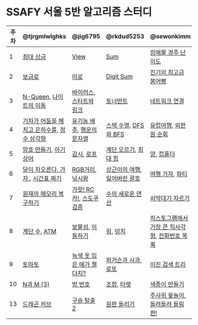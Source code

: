 # SSAFY 서울 5반 알고리즘 스터디

| 주차 | @tjrgmlwlghks                                                                                                                                            | @jig6795                                                                                                                                                                                                                     | @rkdud5253                                                                                                                                               | @sewonkimm                                                                                                                                                          |
| ---- | -------------------------------------------------------------------------------------------------------------------------------------------------------- | ---------------------------------------------------------------------------------------------------------------------------------------------------------------------------------------------------------------------------- | -------------------------------------------------------------------------------------------------------------------------------------------------------- | ------------------------------------------------------------------------------------------------------------------------------------------------------------------- |
| 1    | [최대 상금](https://swexpertacademy.com/main/code/problem/problemDetail.do?contestProbId=AV15Khn6AN0CFAYD&categoryId=AV15Khn6AN0CFAYD&categoryType=CODE) | [View](https://swexpertacademy.com/main/code/problem/problemDetail.do?contestProbId=AV134DPqAA8CFAYh&categoryId=AV134DPqAA8CFAYh&categoryType=CODE)                                                                          | [Sum](https://swexpertacademy.com/main/code/problem/problemDetail.do?contestProbId=AV13_BWKACUCFAYh&categoryId=AV13_BWKACUCFAYh&categoryType=CODE)       | [장애물 경주 난이도](https://swexpertacademy.com/main/code/problem/problemDetail.do?contestProbId=AWefy5x65PoDFAUh&categoryId=AWefy5x65PoDFAUh&categoryType=CODE)   |
| 2    | [보급로](https://swexpertacademy.com/main/code/problem/problemDetail.do?contestProbId=AV15QRX6APsCFAYD&categoryId=AV15QRX6APsCFAYD&categoryType=CODE&&&) | [미로](https://swexpertacademy.com/main/code/problem/problemDetail.do?contestProbId=AV14vXUqAGMCFAYD&categoryId=AV14vXUqAGMCFAYD&categoryType=CODE)                                                                          | [Digit Sum](https://swexpertacademy.com/main/code/problem/problemDetail.do?contestProbId=AWHPiSYKAD0DFAUn&categoryId=AWHPiSYKAD0DFAUn&categoryType=CODE) | [진기의 최고급 붕어빵](https://swexpertacademy.com/main/code/problem/problemDetail.do?contestProbId=AV5LsaaqDzYDFAXc&categoryId=AV5LsaaqDzYDFAXc&categoryType=CODE) |
| 3    | [N-Queen](https://www.acmicpc.net/problem/9663), [나이트의 이동](https://www.acmicpc.net/problem/7562)                                                   | [바이러스](https://www.acmicpc.net/problem/2606), [스타트와 링크](https://www.acmicpc.net/problem/14889)                                                                                                                     | [토너먼트](https://www.acmicpc.net/problem/1057)                                                                                                         | [네트워크 연결](https://www.acmicpc.net/problem/1922)                                                                                                               |
| 4    | [기차가 어둠을 헤치고 은하수를](https://www.acmicpc.net/problem/15787), [정수 삼각형](https://www.acmicpc.net/problem/1932)                              | [유기농 배추](https://www.acmicpc.net/problem/1012), [행운의 문자열](https://www.acmicpc.net/problem/1342)                                                                                                                   | [스택 수열](https://www.acmicpc.net/problem/1874), [DFS와 BFS](https://www.acmicpc.net/problem/1260)                                                     | [유럽여행](https://www.acmicpc.net/problem/1185), [외판원 순회](https://www.acmicpc.net/problem/2098)                                                               |
| 5    | [암호 만들기](https://www.acmicpc.net/problem/1759), [아기상어](https://www.acmicpc.net/problem/16236)                                                   | [감시](https://www.acmicpc.net/problem/15683), [로프](https://www.acmicpc.net/problem/2217)                                                                                                                                  | [계단 오르기](https://www.acmicpc.net/problem/2579), [최대 힙](https://www.acmicpc.net/problem/11279)                                                    | [양](https://www.acmicpc.net/problem/3184), [컵홀더](https://www.acmicpc.net/problem/2810)                                                                          |
| 6    | [달이 차오른다, 가자.](https://www.acmicpc.net/problem/1194), [시간표 짜기](https://www.acmicpc.net/problem/14569)                                       | [RGB거리](https://www.acmicpc.net/problem/1149), [낚시왕](https://www.acmicpc.net/problem/17143)                                                                                                                             | [상근이의 여행](https://www.acmicpc.net/problem/9372), [잃어버린 괄호](https://www.acmicpc.net/problem/1541)                                             | [여행 가자](https://www.acmicpc.net/problem/1976), [파티](https://www.acmicpc.net/problem/1238)                                                                     |
| 7    | [원재의 메모리 복구하기](https://swexpertacademy.com/main/code/problem/problemDetail.do?contestProbId=AV19AcoKI9sCFAZN#none)                             | [가랏! RC카!](https://swexpertacademy.com/main/code/problem/problemDetail.do?contestProbId=AV5PjMgaALgDFAUq#), [스도쿠 검증](https://swexpertacademy.com/main/code/problem/problemDetail.do?contestProbId=AV5Psz16AYEDFAUq#) | [수의 새로운 연산](https://swexpertacademy.com/main/code/problem/problemDetail.do?contestProbId=AV2b-QGqADMBBASw#)                                       | [쇠막대기 자르기](https://swexpertacademy.com/main/code/problem/problemDetail.do?contestProbId=AWVl47b6DGMDFAXm#)                                                   |
| 8    | [계단 수](https://www.acmicpc.net/problem/1562), [ATM](https://www.acmicpc.net/problem/11399)                                                            | [보물섬](https://www.acmicpc.net/problem/2589), [이동하기](https://www.acmicpc.net/problem/11048)                                                                                                                            | [링](https://www.acmicpc.net/problem/3036), [덩치](https://www.acmicpc.net/problem/7568)                                                                 | [히스토그램에서 가장 큰 직사각형](https://www.acmicpc.net/problem/6549), [전화번호 목록](https://www.acmicpc.net/problem/5052)                                      |
| 9    | [토마토](https://www.acmicpc.net/problem/7569)                                                                                                           | [녹색 옷 입은 애가 젤다지?](https://www.acmicpc.net/problem/4485)                                                                                                                                                            | [퍼거슨과 사과](https://www.acmicpc.net/problem/2942), [로또](https://www.acmicpc.net/problem/6603)                                                      | [이진 검색 트리](https://www.acmicpc.net/problem/5639)                                                                                                              |
| 10   | [N과 M (3)](https://www.acmicpc.net/problem/15651)                                                                                                       | [방 번호](https://www.acmicpc.net/problem/1475)                                                                                                                                                                              | [조합](https://www.acmicpc.net/problem/2407), [터렛](https://www.acmicpc.net/problem/1002)                                                               | [색종이 만들기](https://www.acmicpc.net/problem/2630)                                                                                                               |
| 13   | [드래곤 커브](https://www.acmicpc.net/problem/15685)                                                                                                     | [구슬 탈출 2](https://www.acmicpc.net/problem/13460)                                                                                                                                                                         | [원판 돌리기](https://www.acmicpc.net/problem/17822)                                                                                                     | [주사위 윷놀이](https://www.acmicpc.net/problem/17825), [돌려돌려 돌림판!](https://www.acmicpc.net/problem/11504)                                                   |
